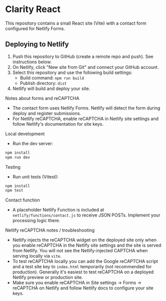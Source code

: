 # Clarity React

This repository contains a small React site (Vite) with a contact form configured for Netlify Forms.

## Deploying to Netlify

1. Push this repository to GitHub (create a remote repo and push). See instructions below.
2. On Netlify, click "New site from Git" and connect your GitHub account.
3. Select this repository and use the following build settings:
   - Build command: `npm run build`
   - Publish directory: `dist`
4. Netlify will build and deploy your site.

Notes about forms and reCAPTCHA

- The contact form uses Netlify Forms. Netlify will detect the form during deploy and register submissions.
- For Netlify reCAPTCHA, enable reCAPTCHA in Netlify site settings and follow Netlify's documentation for site keys.

Local development

- Run the dev server:

```bash
npm install
npm run dev
```

Testing

- Run unit tests (Vitest):

```bash
npm install
npm test
```

Contact function

- A placeholder Netlify Function is included at `netlify/functions/contact.js` to receive JSON POSTs. Implement your processing logic there.

Netlify reCAPTCHA notes / troubleshooting

- Netlify injects the reCAPTCHA widget on the deployed site only when you enable reCAPTCHA in the Netlify site settings and the site is served from Netlify. You will not see the Netlify-injected CAPTCHA when serving locally via `vite`.
- To test reCAPTCHA locally you can add the Google reCAPTCHA script and a test site key to `index.html` temporarily (not recommended for production). Generally it's easiest to test reCAPTCHA on a deployed Netlify preview or production site.
- Make sure you enable reCAPTCHA in Site settings → Forms → reCAPTCHA on Netlify and follow Netlify docs to configure your site keys.
